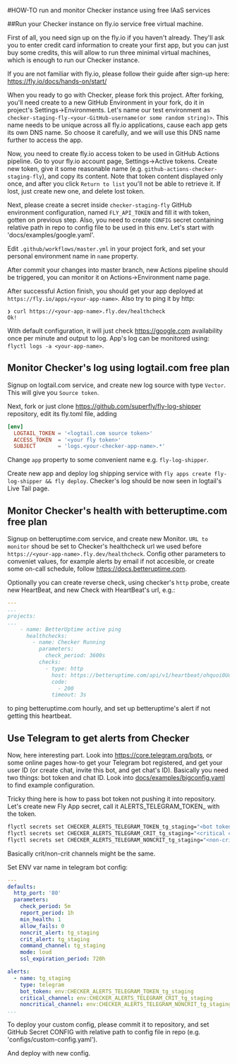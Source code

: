 #HOW-TO run and monitor Checker instance using free IAaS services

##Run your Checker instance on fly.io service free virtual machine.

First of all, you need sign up on the fly.io if you haven't already.
They'll ask you to enter credit card information to create your first app, but you can just buy some credits,
this will allow to run three minimal virtual machines, which is enough to run our Checker instance.

If you are not familiar with fly.io, please follow their guide after sign-up here:
https://fly.io/docs/hands-on/start/

When you ready to go with Checker, please fork this project.
After forking, you'll need create to a new GitHub Environment in your fork, do it in project's Settings->Environments.
Let's name our test environment as `checker-staging-fly-<your-GitHub-username(or some random string)>`.
This name needs to be unique across all fly.io applications, cause each app gets its own DNS name.
So choose it carefully, and we will use this DNS name further to access the app.

Now, you need to create fly.io access token to be used in GitHub Actions pipeline.
Go to your fly.io account page, Settings->Active tokens.
Create new token, give it some reasonable name (e.g. `github-actions-checker-staging-fly`), and copy its content.
Note that token content displayed only once, and after you click `Return to list` you'll not be able to retrieve it.
If lost, just create new one, and delete lost token.

Next, please create a secret inside `checker-staging-fly` GitHub environment configuration, named `FLY_API_TOKEN`
and fill it with token, gotten on previous step.
Also, you need to create `CONFIG` secret containing relative path in repo to config file to be used in this env.
Let's start with 'docs/examples/google.yaml'.

Edit `.github/workflows/master.yml` in your project fork, and set your personal environment name in `name` property.

After commit your changes into master branch, new Actions pipeline should be triggered, you can monitor it on
Actions->Environment name page.

After successful Action finish, you should get your app deployed at `https://fly.io/apps/<your-app-name>`.
Also try to ping it by http:
```
❯ curl https://<your-app-name>.fly.dev/healthcheck
Ok!
```

With default configuration, it will just check https://google.com availability once per minute and output to log.
App's log can be monitored using: `flyctl logs -a <your-app-name>`.

## Monitor Checker's log using logtail.com free plan

Signup on logtail.com service, and create new log source with type `Vector`.
This will give you `Source token`. 

Next, fork or just clone https://github.com/superfly/fly-log-shipper repository, edit its fly.toml file, adding
```toml
[env]
  LOGTAIL_TOKEN = '<logtail.com source token>'
  ACCESS_TOKEN  = '<your fly token>'
  SUBJECT       = 'logs.<your-checker-app-name>.*' 
```
Change `app` property to some convenient name e.g. `fly-log-shipper`.

Create new app and deploy log shipping service with `fly apps create fly-log-shipper && fly deploy`.
Checker's log should be now seen in logtail's Live Tail page. 

## Monitor Checker's health with betteruptime.com free plan

Signup on betteruptime.com service, and create new Monitor.
`URL to monitor` shoud be set to Checker's healthcheck url we used before `https://<your-app-name>.fly.dev/healthcheck`.
Config other parameters to conveniet values, for example alerts by email if not accesible, or create some on-call schedule,
follow https://docs.betteruptime.com.

Optionally you can create reverse check, using checker's `http` probe, create new HeartBeat,
and new Check with HeartBeat's url, e.g.:
```yaml
---
...
projects:
...
    - name: BetterUptime active ping
      healthchecks:
        - name: Checker Running
          parameters:
            check_period: 3600s
          checks:
            - type: http
              host: https://betteruptime.com/api/v1/heartbeat/ohquoi0Uong2Chai2AhT3ohN
              code:
                - 200
              timeout: 3s
```
to ping betteruptime.com hourly, and set up betteruptime's alert if not getting this heartbeat.

## Use Telegram to get alerts from Checker

Now, here interesting part.
Look into https://core.telegram.org/bots, or some online pages how-to get your Telegram bot registered,
and get your user ID (or create chat, invite this bot, and get chat's ID).
Basically you need two things: bot token and chat ID.
Look into [docs/examples/bigconfig.yaml](docs/examples/bigconfig.yaml) to find example configuration.

Tricky thing here is how to pass bot token not pushing it into repository.
Let's create new Fly App secret, call it ALERTS_TELEGRAM_TOKEN_<alert name> with the token.
```bash
flyctl secrets set CHECKER_ALERTS_TELEGRAM_TOKEN_tg_staging="<bot token>"
flyctl secrets set CHECKER_ALERTS_TELEGRAM_CRIT_tg_staging="<critical channel id>"
flyctl secrets set CHECKER_ALERTS_TELEGRAM_NONCRIT_tg_staging="<non-critical channel id>"
```
Basically crit/non-crit channels might be the same.

Set ENV var name in telegram bot config:
```yaml
---
defaults:
  http_port: '80'
  parameters:
    check_period: 5m
    report_period: 1h
    min_health: 1
    allow_fails: 0
    noncrit_alert: tg_staging
    crit_alert: tg_staging
    command_channel: tg_staging
    mode: loud
    ssl_expiration_period: 720h

alerts:
  - name: tg_staging
    type: telegram
    bot_token: env:CHECKER_ALERTS_TELEGRAM_TOKEN_tg_staging
    critical_channel: env:CHECKER_ALERTS_TELEGRAM_CRIT_tg_staging
    noncritical_channel: env:CHECKER_ALERTS_TELEGRAM_NONCRIT_tg_staging
...
```

To deploy your custom config, please commit it to repository, and set GitHub Secret CONFIG with relative path to config file
in repo (e.g. 'configs/custom-config.yaml').

And deploy with new config.